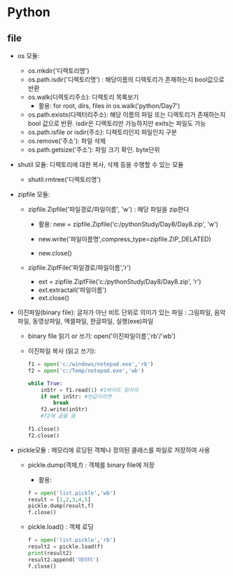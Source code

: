 # Python

## file

- os 모듈:

  - os.mkdir('디렉토리명')
  - os.path.isdir('디렉토리명') : 해당이름의 디렉토리가 존재하는지 bool값으로 반환
  - os.walk(디렉토리주소): 디렉토리 목록보기
    - 활용: for root, dirs, files in os.walk('python/Day7')
  - os.path.exists(디렉터리주소): 해당 이름의 파일 또는 디렉토리가 존재하는지 bool 값으로 반환. isdir은 디렉토리만 가능하지만 exits는 파일도 가능
  - os.path.isfile or isdir(주소): 디렉토리인지 파일인지 구분
  - os.remove('주소'): 파일 삭제
  - os.path.getsize('주소'): 파일 크기 확인. byte단위

  

- shutil 모듈: 디렉토리에 대한 복사, 삭제 등을 수행할 수 있는 모듈

  - shutil.rmtree('디렉토리명')

  

- zipfile 모듈:

  - zipfile.Zipfile('파일경로/파일이름', 'w') : 해당 파일을 zip한다

    - 활용: new = zipfile.Zipfile('c:/pythonStudy/Day8/Day8.zip', 'w')

    - new.write('파일이름명',compress_type=zipfile.ZIP_DELATED)
    - new.close()

  - zipfile.ZipfFile('파일경로/파일이름','r')

    - ext = zipfile.ZipfFile('c:/pythonStudy/Day8/Day8.zip', 'r')
    - ext.extractall('파일이름')
    - ext.close()

    

- 이진파일(binary file): 글자가 아닌 비트 단위로 의미가 있는 파일 : 그림파일, 음악파일, 동영상파일, 엑셀파일, 한글파일, 실행(exe)파일

  - binary file 읽기 or 쓰기: open('이진파일이름','rb'/'wb')

  - 이진파일 복사 (읽고 쓰기):

    ```python
    f1 = open('c:/windows/notepad.exe','rb')
    f2 = open('c:/Temp/notepad.exe','wb')
    
    while True:
        inStr = f1.read(1) #1바이트 읽어라
        if not inStr: #빈값이라면
            break
        f2.write(inStr)
        #f2에 글을 씀
        
    f1.close()
    f2.close()
    ```

- pickle모듈 : 메모리에 로딩된 객체나 정의된 클래스를 파일로 저장하여 사용

  - pickle.dump(객체,f) : 객체를 binary file에 저장

    - 활용: 

    ```python
    f = open('list.pickle','wb')
    result = [1,2,3,4,5]
    pickle.dump(result,f)
    f.close()
    ```

    

  - pickle.load() : 객체 로딩  

    ```python
    f = open('list.pickle','rb')
    result2 = pickle.load(f)
    print(result2)
    result2.append('데이터')
    f.close()
    ```

